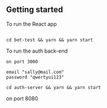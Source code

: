 ## Getting started
To run the React app

```

cd bet-test && yarn && yarn start

```

To run the auth back-end

```
on port 3000

email "sally@mail.com"
password "qwertyui123"

cd auth-server && yarn && yarn start

```
on port 8080

